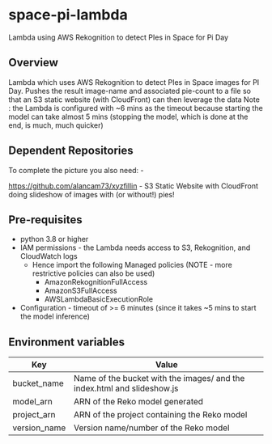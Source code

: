 # space-pi-lambda
Lambda using AWS Rekognition to detect PIes in Space for Pi Day


## Overview
Lambda which uses AWS Rekognition to detect PIes in Space images for PI Day.
Pushes the result image-name and associated pie-count to a file
so that an S3 static website (with CloudFront) can then leverage the data
Note : the Lambda is configured with ~6 mins as the timeout because starting 
the model can take almost 5 mins (stopping the model, which is done at the end,
is much, much quicker)


## Dependent Repositories
To complete the picture you also need: -

https://github.com/alancam73/xyzfillin - S3 Static Website with CloudFront doing slideshow of images with (or without!) pies!


## Pre-requisites
* python 3.8 or higher
* IAM permissions - the Lambda needs access to S3, Rekognition, and CloudWatch logs
  * Hence import the following Managed policies (NOTE - more restrictive policies can also be used)
     * AmazonRekognitionFullAccess
     * AmazonS3FullAccess
     * AWSLambdaBasicExecutionRole
* Configuration - timeout of >= 6 minutes (since it takes ~5 mins to start the model inference)


## Environment variables
Key           | Value
------------- | -------------
bucket_name   | Name of the bucket with the images/ and the index.html and slideshow.js
model_arn     | ARN of the Reko model generated
project_arn   | ARN of the project containing the Reko model
version_name  | Version name/number of the Reko model

	          
	        
	       
